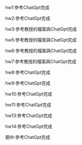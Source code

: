hw1:參考ChatGpt完成

hw2:參考ChatGpt完成

hw3:參考教授的檔案與ChatGpt完成

hw5:參考教授的檔案與ChatGpt完成

hw6:參考教授的檔案與ChatGpt完成

hw7:參考教授的檔案與ChatGpt完成

hw8:參考ChatGpt完成

hw9:參考ChatGpt完成

hw10:參考ChatGpt完成

hw11:參考ChatGpt完成

hw13:參考ChatGpt完成

hw14:參考ChatGpt完成

期中:參考ChatGpt完成